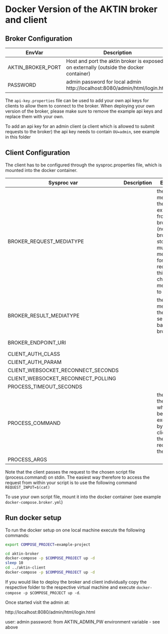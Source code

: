# Docker Version of the AKTIN broker and client

## Broker Configuration

| EnvVar | Description | Example | Default |
|--------|-------------|---------|---------|
|AKTIN_BROKER_PORT| Host and port the aktin broker is exposed on externally (outside the docker container) | | 127.0.0.1:8080|
|PASSWORD| admin password for local admin http://localhost:8080/admin/html/login.html | |changeme|

The `api-key.properties` file can be used to add your own api keys for clients to allow them to connect to the broker.
When deploying your own version of the broker, please make sure to remove the example api keys and replace them with your own.

To add an api key for an admin client (a client which is allowed to submit requests to the broker) the api key needs to contain `OU=admin`, see example in this folder


## Client Configuration

The client has to be configured through the sysproc.properties file, which is mounted into the docker container.

| Sysproc var | Description | Example | Default |
|--------|-------------|---------|---------|
|BROKER_REQUEST_MEDIATYPE| | the mediatype the client expects from the broker (note the broker has stored multiple mediatypes for a request this will chose the mediatype to pick)|text |
|BROKER_RESULT_MEDIATYPE | | the mediatype the client is sending back to the broker |application/json |
|BROKER_ENDPOINT_URI | | |http://aktin-broker:8080/broker/ |
|CLIENT_AUTH_CLASS | | | |
|CLIENT_AUTH_PARAM | | | |
|CLIENT_WEBSOCKET_RECONNECT_SECONDS | | | |
|CLIENT_WEBSOCKET_RECONNECT_POLLING | | | |
|PROCESS_TIMEOUT_SECONDS | | | |
|PROCESS_COMMAND | |the path to the sh file which is to be executed by the client when the client recieves the request  |/opt/codex-aktin/return-request.sh|
|PROCESS_ARGS | | | |

Note that the client passes the request to the chosen script file (process.command) on stdin.
The easiest way therefore to access the request from within your script is to use the following command `REQUEST_INPUT=$(cat)`

To use your own script file, mount it into the docker container (see example `docker-compose.broker.yml`)


## Run docker setup

To run the docker setup on one local machine execute the following commands:

```bash
export COMPOSE_PROJECT=example-project

cd aktin-broker
docker-compose -p $COMPOSE_PROJECT up -d
sleep 10
cd ../aktin-client
docker-compose -p $COMPOSE_PROJECT up -d
```

If you would like to deploy the broker and client individually copy the respective folder to the respective virtual machine
and execute `docker-compose -p $COMPOSE_PROJECT up -d`.


Once started visit the admin at:

http://localhost:8080/admin/html/login.html

user: admin
password: from AKTIN_ADMIN_PW environment variable - see above
